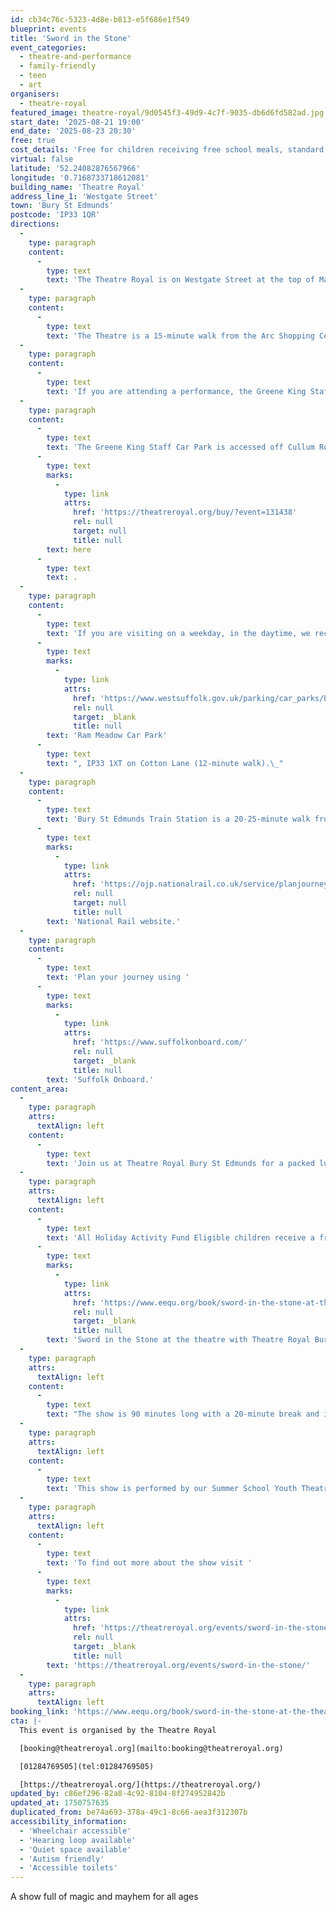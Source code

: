 ```yaml
---
id: cb34c76c-5323-4d8e-b813-e5f686e1f549
blueprint: events
title: 'Sword in the Stone'
event_categories:
  - theatre-and-performance
  - family-friendly
  - teen
  - art
organisers:
  - theatre-royal
featured_image: theatre-royal/9d0545f3-49d9-4c7f-9035-db6d6fd582ad.jpg
start_date: '2025-08-21 19:00'
end_date: '2025-08-23 20:30'
free: true
cost_details: 'Free for children receiving free school meals, standard tickets from £10'
virtual: false
latitude: '52.24082876567966'
longitude: '0.7168733718612081'
building_name: 'Theatre Royal'
address_line_1: 'Westgate Street'
town: 'Bury St Edmunds'
postcode: 'IP33 1QR'
directions:
  -
    type: paragraph
    content:
      -
        type: text
        text: 'The Theatre Royal is on Westgate Street at the top of Maynewater Lane, opposite the Greene King Brewery & Café. On foot, you’ll enter through the front entrance of the theatre.'
  -
    type: paragraph
    content:
      -
        type: text
        text: 'The Theatre is a 15-minute walk from the Arc Shopping Centre and just 5-minutes from the Abbey Gardens.'
  -
    type: paragraph
    content:
      -
        type: text
        text: 'If you are attending a performance, the Greene King Staff Car Park is made available to our visitors for evening and weekend performances only. '
  -
    type: paragraph
    content:
      -
        type: text
        text: 'The Greene King Staff Car Park is accessed off Cullum Road (A1302) and opens 1 hour before your performance at a charge per vehicle. Access to the Theatre is via steps (3-minute walk). Wheelchair users and customers with additional access requirements may be dropped-off for step- free access at the front of the theatre on Westgate Street. You can book a Parking Space '
      -
        type: text
        marks:
          -
            type: link
            attrs:
              href: 'https://theatreroyal.org/buy/?event=131438'
              rel: null
              target: null
              title: null
        text: here
      -
        type: text
        text: .
  -
    type: paragraph
    content:
      -
        type: text
        text: 'If you are visiting on a weekday, in the daytime, we recommend '
      -
        type: text
        marks:
          -
            type: link
            attrs:
              href: 'https://www.westsuffolk.gov.uk/parking/car_parks/bse_car_parks/ram-meadow-car-park.cfm'
              rel: null
              target: _blank
              title: null
        text: 'Ram Meadow Car Park'
      -
        type: text
        text: ", IP33 1XT on Cotton Lane (12-minute walk).\_"
  -
    type: paragraph
    content:
      -
        type: text
        text: 'Bury St Edmunds Train Station is a 20-25-minute walk from the theatre, with connections to Cambridge, Ipswich and the London-Norwich line. You can check train times and service updates on the '
      -
        type: text
        marks:
          -
            type: link
            attrs:
              href: 'https://ojp.nationalrail.co.uk/service/planjourney/search'
              rel: null
              target: null
              title: null
        text: 'National Rail website.'
  -
    type: paragraph
    content:
      -
        type: text
        text: 'Plan your journey using '
      -
        type: text
        marks:
          -
            type: link
            attrs:
              href: 'https://www.suffolkonboard.com/'
              rel: null
              target: _blank
              title: null
        text: 'Suffolk Onboard.'
content_area:
  -
    type: paragraph
    attrs:
      textAlign: left
    content:
      -
        type: text
        text: 'Join us at Theatre Royal Bury St Edmunds for a packed lunch/tea and a wonderful opportunity to watch our new production of Sword in the Stone. '
  -
    type: paragraph
    attrs:
      textAlign: left
    content:
      -
        type: text
        text: 'All Holiday Activity Fund Eligible children receive a free packed lunch/tea to enjoy before the show begins. To check your eligibility and book your place visit the EEQU website - '
      -
        type: text
        marks:
          -
            type: link
            attrs:
              href: 'https://www.eequ.org/book/sword-in-the-stone-at-the-theatre-with-theatre-royal-bury-st-edmunds-17356'
              rel: null
              target: _blank
              title: null
        text: 'Sword in the Stone at the theatre with Theatre Royal Bury St Edmunds · Eequ · Eequ'
  -
    type: paragraph
    attrs:
      textAlign: left
    content:
      -
        type: text
        text: "The show is 90 minutes long with a 20-minute break and is suitable for all ages. You'll receive your tickets by email, or you can collect them before the show from our Box Office. "
  -
    type: paragraph
    attrs:
      textAlign: left
    content:
      -
        type: text
        text: 'This show is performed by our Summer School Youth Theatre. Our cast of young people work on the new adaption for two weeks before performing on the Theatre Royal Bury St Edmund’s historic stage. The young people have the opportunity to receive professional training in all aspects of theatre alongside building real-world skills such as problem-solving, communication and teamwork. '
  -
    type: paragraph
    attrs:
      textAlign: left
    content:
      -
        type: text
        text: 'To find out more about the show visit '
      -
        type: text
        marks:
          -
            type: link
            attrs:
              href: 'https://theatreroyal.org/events/sword-in-the-stone/'
              rel: null
              target: _blank
              title: null
        text: 'https://theatreroyal.org/events/sword-in-the-stone/'
  -
    type: paragraph
    attrs:
      textAlign: left
booking_link: 'https://www.eequ.org/book/sword-in-the-stone-at-the-theatre-with-theatre-royal-bury-st-edmunds-17356'
cta: |-
  This event is organised by the Theatre Royal 

  [booking@theatreroyal.org](mailto:booking@theatreroyal.org)

  [01284769505](tel:01284769505)

  [https://theatreroyal.org/](https://theatreroyal.org/)
updated_by: c86ef296-82a8-4c92-8104-8f274952842b
updated_at: 1750757635
duplicated_from: be74a693-378a-49c1-8c66-aea3f312307b
accessibility_information:
  - 'Wheelchair accessible'
  - 'Hearing loop available'
  - 'Quiet space available'
  - 'Autism friendly'
  - 'Accessible toilets'
---
```

A show full of magic and mayhem for all ages
